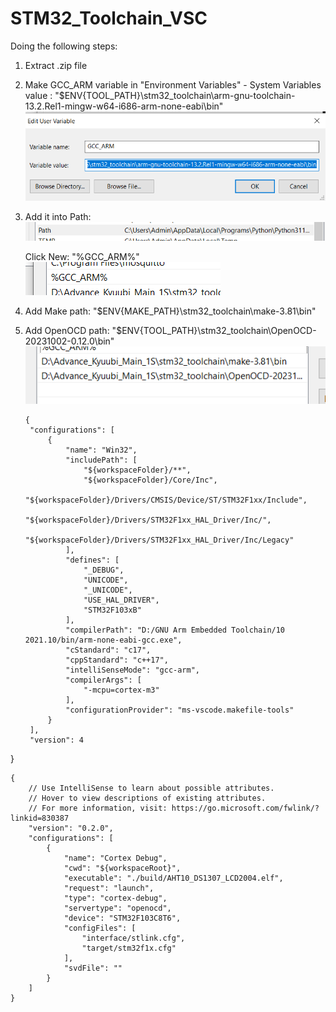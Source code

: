 # STM32_Toolchain_VSC

Doing the following steps:
1. Extract .zip file
2. Make GCC_ARM variable in "Environment Variables" - System Variables
    value : "$ENV{TOOL_PATH}\stm32_toolchain\arm-gnu-toolchain-13.2.Rel1-mingw-w64-i686-arm-none-eabi\bin"
    ![Alt text](image/New_var.png)
3. Add it into Path:
    ![Alt text](image/Path.png)
   
    Click New: "%GCC_ARM%"
    ![Alt text](image/GCC.png)
5. Add Make path:
    "$ENV{MAKE_PATH}\stm32_toolchain\make-3.81\bin"
6. Add OpenOCD path:
    "$ENV{TOOL_PATH}\stm32_toolchain\OpenOCD-20231002-0.12.0\bin"
    ![Alt text](image/path1.png)
   ```
   {
    "configurations": [
        {
            "name": "Win32",
            "includePath": [
                "${workspaceFolder}/**",
                "${workspaceFolder}/Core/Inc",
                "${workspaceFolder}/Drivers/CMSIS/Device/ST/STM32F1xx/Include",
                "${workspaceFolder}/Drivers/STM32F1xx_HAL_Driver/Inc/",
                "${workspaceFolder}/Drivers/STM32F1xx_HAL_Driver/Inc/Legacy"
            ],
            "defines": [
                "_DEBUG",
                "UNICODE",
                "_UNICODE",
                "USE_HAL_DRIVER",
                "STM32F103xB"
            ],
            "compilerPath": "D:/GNU Arm Embedded Toolchain/10 2021.10/bin/arm-none-eabi-gcc.exe",
            "cStandard": "c17",
            "cppStandard": "c++17",
            "intelliSenseMode": "gcc-arm",
            "compilerArgs": [
                "-mcpu=cortex-m3"
            ],
            "configurationProvider": "ms-vscode.makefile-tools"
        }
    ],
    "version": 4
}





```
{
    // Use IntelliSense to learn about possible attributes.
    // Hover to view descriptions of existing attributes.
    // For more information, visit: https://go.microsoft.com/fwlink/?linkid=830387
    "version": "0.2.0",
    "configurations": [
        {
            "name": "Cortex Debug",
            "cwd": "${workspaceRoot}",
            "executable": "./build/AHT10_DS1307_LCD2004.elf",
            "request": "launch",
            "type": "cortex-debug",
            "servertype": "openocd",
            "device": "STM32F103C8T6",
            "configFiles": [
                "interface/stlink.cfg",
                "target/stm32f1x.cfg"
            ],
            "svdFile": ""
        }
    ]
}
```
